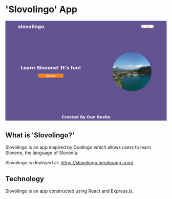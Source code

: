 # 'Slovolingo' App

<img src="images/welcome-image.png" width="800px">

## What is 'Slovolingo?'

Slovolingo is an app inspired by Duolingo which allows users to learn Slovene, the language of Slovenia.

Slovolingo is deployed at: https://slovolingo.herokuapp.com/

## Technology

Slovolingo is an app constructed using React and Express.js.
